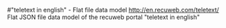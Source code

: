 #"teletext in english" - Flat file data model
http://en.recuweb.com/teletext/
Flat JSON file data model of the recuweb portal "teletext in english"
